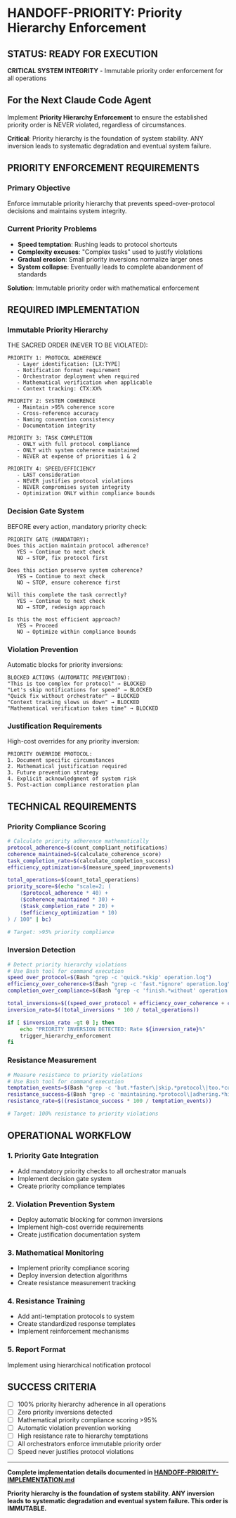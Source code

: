 # HANDOFF-PRIORITY: Priority Hierarchy Enforcement

## STATUS: READY FOR EXECUTION

**CRITICAL SYSTEM INTEGRITY** - Immutable priority order enforcement for all operations

## For the Next Claude Code Agent

Implement **Priority Hierarchy Enforcement** to ensure the established priority order is NEVER violated, regardless of circumstances.

**Critical**: Priority hierarchy is the foundation of system stability. ANY inversion leads to systematic degradation and eventual system failure.

## PRIORITY ENFORCEMENT REQUIREMENTS

### Primary Objective
Enforce immutable priority hierarchy that prevents speed-over-protocol decisions and maintains system integrity.

### Current Priority Problems
- **Speed temptation**: Rushing leads to protocol shortcuts
- **Complexity excuses**: "Complex tasks" used to justify violations
- **Gradual erosion**: Small priority inversions normalize larger ones
- **System collapse**: Eventually leads to complete abandonment of standards

**Solution**: Immutable priority order with mathematical enforcement

## REQUIRED IMPLEMENTATION

### Immutable Priority Hierarchy
THE SACRED ORDER (NEVER TO BE VIOLATED):

```
PRIORITY 1: PROTOCOL ADHERENCE
   - Layer identification: [LX:TYPE]
   - Notification format requirement
   - Orchestrator deployment when required
   - Mathematical verification when applicable
   - Context tracking: CTX:XX%

PRIORITY 2: SYSTEM COHERENCE  
   - Maintain >95% coherence score
   - Cross-reference accuracy
   - Naming convention consistency
   - Documentation integrity

PRIORITY 3: TASK COMPLETION
   - ONLY with full protocol compliance
   - ONLY with system coherence maintained
   - NEVER at expense of priorities 1 & 2

PRIORITY 4: SPEED/EFFICIENCY
   - LAST consideration
   - NEVER justifies protocol violations
   - NEVER compromises system integrity
   - Optimization ONLY within compliance bounds
```

### Decision Gate System
BEFORE every action, mandatory priority check:

```
PRIORITY GATE (MANDATORY):
Does this action maintain protocol adherence? 
   YES → Continue to next check
   NO → STOP, fix protocol first

Does this action preserve system coherence?
   YES → Continue to next check  
   NO → STOP, ensure coherence first

Will this complete the task correctly?
   YES → Continue to next check
   NO → STOP, redesign approach

Is this the most efficient approach?
   YES → Proceed
   NO → Optimize within compliance bounds
```

### Violation Prevention
Automatic blocks for priority inversions:

```
BLOCKED ACTIONS (AUTOMATIC PREVENTION):
"This is too complex for protocol" → BLOCKED
"Let's skip notifications for speed" → BLOCKED  
"Quick fix without orchestrator" → BLOCKED
"Context tracking slows us down" → BLOCKED
"Mathematical verification takes time" → BLOCKED
```

### Justification Requirements
High-cost overrides for any priority inversion:

```
PRIORITY OVERRIDE PROTOCOL:
1. Document specific circumstances
2. Mathematical justification required
3. Future prevention strategy
4. Explicit acknowledgment of system risk
5. Post-action compliance restoration plan
```

## TECHNICAL REQUIREMENTS

### Priority Compliance Scoring
```bash
# Calculate priority adherence mathematically
protocol_adherence=$(count_compliant_notifications)
coherence_maintained=$(calculate_coherence_score)
task_completion_rate=$(calculate_completion_success)
efficiency_optimization=$(measure_speed_improvements)

total_operations=$(count_total_operations)
priority_score=$(echo "scale=2; (
    ($protocol_adherence * 40) + 
    ($coherence_maintained * 30) + 
    ($task_completion_rate * 20) + 
    ($efficiency_optimization * 10)
) / 100" | bc)

# Target: >95% priority compliance
```

### Inversion Detection
```bash
# Detect priority hierarchy violations
# Use Bash tool for command execution  
speed_over_protocol=$(Bash "grep -c 'quick.*skip' operation.log")
efficiency_over_coherence=$(Bash "grep -c 'fast.*ignore' operation.log")
completion_over_compliance=$(Bash "grep -c 'finish.*without' operation.log")

total_inversions=$((speed_over_protocol + efficiency_over_coherence + completion_over_compliance))
inversion_rate=$((total_inversions * 100 / total_operations))

if [ $inversion_rate -gt 0 ]; then
    echo "PRIORITY INVERSION DETECTED: Rate ${inversion_rate}%"
    trigger_hierarchy_enforcement
fi
```

### Resistance Measurement
```bash
# Measure resistance to priority violations
# Use Bash tool for command execution
temptation_events=$(Bash "grep -c 'but.*faster\|skip.*protocol\|too.*complex' operation.log")
resistance_success=$(Bash "grep -c 'maintaining.*protocol\|adhering.*hierarchy' operation.log")
resistance_rate=$((resistance_success * 100 / temptation_events))

# Target: 100% resistance to priority violations
```

## OPERATIONAL WORKFLOW

### 1. Priority Gate Integration
- Add mandatory priority checks to all orchestrator manuals
- Implement decision gate system
- Create priority compliance templates

### 2. Violation Prevention System
- Deploy automatic blocking for common inversions
- Implement high-cost override requirements
- Create justification documentation system

### 3. Mathematical Monitoring
- Implement priority compliance scoring
- Deploy inversion detection algorithms
- Create resistance measurement tracking

### 4. Resistance Training
- Add anti-temptation protocols to system
- Create standardized response templates
- Implement reinforcement mechanisms

### 5. Report Format
Implement using hierarchical notification protocol

## SUCCESS CRITERIA
- [ ] 100% priority hierarchy adherence in all operations
- [ ] Zero priority inversions detected
- [ ] Mathematical priority compliance scoring >95%
- [ ] Automatic violation prevention working
- [ ] High resistance rate to hierarchy temptations
- [ ] All orchestrators enforce immutable priority order
- [ ] Speed never justifies protocol violations

---

**Complete implementation details documented in [HANDOFF-PRIORITY-IMPLEMENTATION.md](./HANDOFF-PRIORITY-IMPLEMENTATION.md)**

**Priority hierarchy is the foundation of system stability. ANY inversion leads to systematic degradation and eventual system failure. This order is IMMUTABLE.**